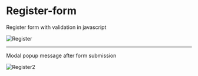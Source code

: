 # Register-form
Register form with validation in javascript<br>

![Register](https://user-images.githubusercontent.com/38325801/74726979-b0740700-5240-11ea-909c-88ebaa11ac86.png)
<p>
<hr style="height:1px;">

Modal popup message after form submission<br>

![Register2](https://user-images.githubusercontent.com/38325801/74727047-d13c5c80-5240-11ea-837d-c9a9ad28819c.png)

